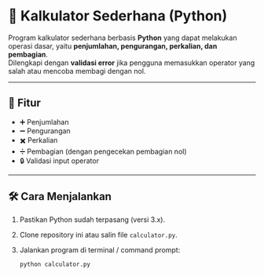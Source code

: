 # 🧮 Kalkulator Sederhana (Python)

Program kalkulator sederhana berbasis **Python** yang dapat melakukan operasi dasar, yaitu **penjumlahan, pengurangan, perkalian, dan pembagian**.  
Dilengkapi dengan **validasi error** jika pengguna memasukkan operator yang salah atau mencoba membagi dengan nol.

---

## 📌 Fitur
- ➕ Penjumlahan  
- ➖ Pengurangan  
- ✖️ Perkalian  
- ➗ Pembagian (dengan pengecekan pembagian nol)  
- 🔒 Validasi input operator  

---

## 🛠️ Cara Menjalankan
1. Pastikan Python sudah terpasang (versi 3.x).  
2. Clone repository ini atau salin file `calculator.py`.  
3. Jalankan program di terminal / command prompt:  

   ```bash
   python calculator.py
